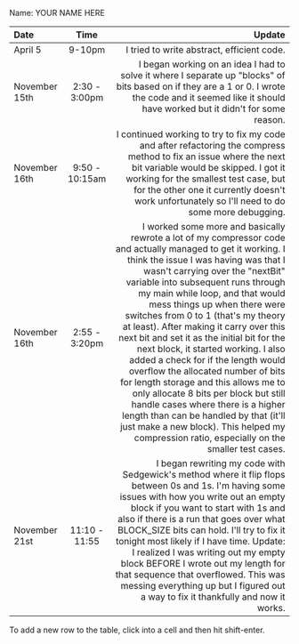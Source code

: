 Name: YOUR NAME HERE

| Date          |      Time      |                                                                                                                                                                                                                                                                                                                                                                                                                                                                                                                                                                                                                                                                                                                                                                                                                 Update |
|:--------------|:--------------:|-----------------------------------------------------------------------------------------------------------------------------------------------------------------------------------------------------------------------------------------------------------------------------------------------------------------------------------------------------------------------------------------------------------------------------------------------------------------------------------------------------------------------------------------------------------------------------------------------------------------------------------------------------------------------------------------------------------------------------------------------------------------------------------------------------------------------:|
| April 5       |     9-10pm     |                                                                                                                                                                                                                                                                                                                                                                                                                                                                                                                                                                                                                                                                                                                                                                             I tried to write abstract, efficient code. |
| November 15th | 2:30 - 3:00pm  |                                                                                                                                                                                                                                                                                                                                                                                                                                                                                                                                                                                                              I began working on an idea I had to solve it where I separate up "blocks" of bits based on if they are a 1 or 0. I wrote the code and it seemed like it should have worked but it didn't for some reason. |
| November 16th | 9:50 - 10:15am |                                                                                                                                                                                                                                                                                                                                                                                                                                                                                                                   I continued working to try to fix my code and after refactoring the compress method to fix an issue where the next bit variable would be skipped. I got it working for the smallest test case, but for the other one it currently doesn't work unfortunately so I'll need to do some more debugging. |
| November 16th | 2:55 - 3:20pm  | I worked some more and basically rewrote a lot of my compressor code and actually managed to get it working. I think the issue I was having was that I wasn't carrying over the "nextBit" variable into subsequent runs through my main while loop, and that would mess things up when there were switches from 0 to 1 (that's my theory at least). After making it carry over this next bit and set it as the initial bit for the next block, it started working. I also added a check for if the length would overflow the allocated number of bits for length storage and this allows me to only allocate 8 bits per block but still handle cases where there is a higher length than can be handled by that (it'll just make a new block). This helped my compression ratio, especially on the smaller test cases. |
| November 21st | 11:10 - 11:55  |                                                                                                                                                                                                                                                                                   I began rewriting my code with Sedgewick's method where it flip flops between 0s and 1s. I'm having some issues with how you write out an empty block if you want to start with 1s and also if there is a run that goes over what BLOCK_SIZE bits can hold. I'll try to fix it tonight most likely if I have time. Update: I realized I was writing out my empty block BEFORE I wrote out my length for that sequence that overflowed. This was messing everything up but I figured out a way to fix it thankfully and now it works. |


To add a new row to the table, click into a cell and then hit shift-enter.